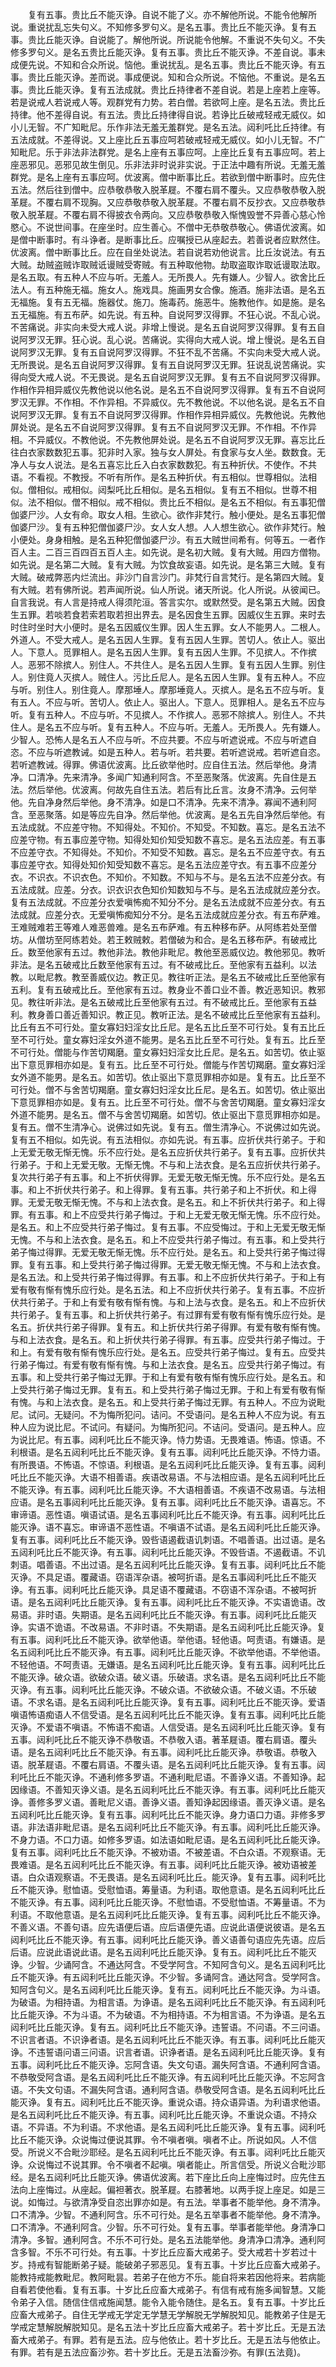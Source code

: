 <!-- { "loadSidebar": true } -->
　　复有五事。贵比丘不能灭诤。自说不能了义。亦不解他所说。不能令他解所说。重说扰乱忘失句义。不知修多罗句义。是名五事。贵比丘不能灭诤。复有五事。贵比丘能灭诤。自说能了。解他所说。所说能令他解。不重说不失句义。不失修多罗句义。是名五贵比丘能灭诤。复有五事。贵比丘不能灭诤。不差自说。事未成便先说。不知和合众所说。恼他。重说扰乱。是名五事。贵比丘不能灭诤。有五事。贵比丘能灭诤。差而说。事成便说。知和合众所说。不恼他。不重说。是名五事。贵比丘能灭诤。复有五法成就。贵比丘持律者不差自说。若是上座若上座等。若是说戒人若说戒人等。观群党有力势。若白僧。若欲呵上座。是名五法。贵比丘持律。他不差得自说。有五法。贵比丘持律得自说。若诤比丘破戒轻戒无威仪。如小儿无智。不广知毗尼。乐作非法无羞无羞群党。是名五法。闼利吒比丘持律。有五法成就。不差得说。又上座比丘五事应呵若破戒轻戒无威仪。如小儿无智。不广知毗尼。乐于非法非法群党。是名上座有五事应呵。上座比丘复有五事应呵。若上座恶邪见。恶邪见故生倒见。乐非法非时说非实说。于正法中趣有所说。无羞无羞群党。是名上座有五事应呵。优波离。僧中断事比丘。若欲到僧中断事时。应先住五法。然后往到僧中。应恭敬恭敬入脱革屣。不覆右肩不覆头。又应恭敬恭敬入脱革屣。不覆右肩不现胸。又应恭敬恭敬入脱革屣。不覆右肩不反抄衣。又应恭敬恭敬入脱革屣。不覆右肩不得披衣令两向。又应恭敬恭敬入惭愧毁誉不异善心慈心怜愍心。不说世间事。在座坐时。应生善心。不僧中无恭敬恭敬心。佛语优波离。如是僧中断事时。有斗诤者。是断事比丘。应嘱授已从座起去。若善说者应默然住。优波离。僧中断事比丘。应在自坐处说法。若自说若劝他说言。比丘汝说法。有五大贼。劫贼盗贼诈取贼诋谩贼受寄贼。有五种取他物。劫取盗取诈取诋谩取法取。是名五取。有五种人不应与听。无羞人。无所畏人。先有嫌人。少智人。欲舍比丘法人。有五种施无福。施女人。施戏具。施画男女合像。施酒。施非法语。是名五无福施。复有五无福。施器仗。施刀。施毒药。施恶牛。施教他作。如是施。是名五无福施。有五布萨。如先说。有五种。自说阿罗汉得罪。不狂心说。不乱心说。不苦痛说。非实向未受大戒人说。非增上慢说。是名五自说阿罗汉得罪。复有五自说阿罗汉无罪。狂心说。乱心说。苦痛说。实得向大戒人说。增上慢说。是名五自说阿罗汉无罪。复有五自说阿罗汉得罪。不狂不乱不苦痛。不实向未受大戒人说。无所畏说。是名五自说阿罗汉得罪。复有五自说阿罗汉无罪。狂说乱说苦痛说。实得向受大戒人说。不无畏说。是名五自说阿罗汉无罪。复有五不自说阿罗汉得罪。作相作异相异威仪先教他说以他名说。是名五不自说阿罗汉得罪。复有五不自说阿罗汉无罪。不作相。不作异相。不异威仪。先不教他说。不以他名说。是名五不自说阿罗汉无罪。复有五不自说阿罗汉得罪。作相作异相异威仪。先教他说。先教他屏处说。是名五不自说阿罗汉得罪。复有五不自说阿罗汉无罪。不作相。不作异相。不异威仪。不教他说。不先教他屏处说。是名五不自说阿罗汉无罪。喜忘比丘往白衣家数数犯五事。犯非时入家。独与女人屏处。有食家与女人坐。数数食。无净人与女人说法。是名五喜忘比丘入白衣家数数犯。有五种折伏。不使作。不共语。不看视。不教授。不听有所作。是名五种折伏。有五相似。世尊相似。法相似。僧相似。戒相似。闼梨吒比丘相似。是名五相似。复有五不相似。世尊不相似。法不相似。僧不相似。戒不相似。贵比丘不相似。是名五不相似。有五事犯僧伽婆尸沙。人女有命。取女人相。生欲心。欲作非梵行。触小便处。是名五事犯僧伽婆尸沙。复有五种犯僧伽婆尸沙。女人女人想。人人想生欲心。欲作非梵行。触小便处。身身相触。是名五种犯僧伽婆尸沙。有五大贼世间希有。何等五。一者作百人主。二百三百四百五百人主。如先说。是名初大贼。复有大贼。用四方僧物。如先说。是名第二大贼。复有大贼。为饮食故妄语。如先说。是名第三大贼。复有大贼。破戒弊恶内烂流出。非沙门自言沙门。非梵行自言梵行。是名第四大贼。复有大贼。若有佛所说。若声闻所说。仙人所说。诸天所说。化人所说。从彼闻已。自言我说。有人言是持戒人得须陀洹。答言实尔。或默然受。是名第五大贼。因食生五罪。若啖若食若索若取若担出界去。是名因食生五罪。因威仪生五罪。来时去时住时坐时大小便时。是名五因威仪生罪。因人生五罪。女人不能男人。二根人。外道人。不受大戒人。是名五因人生罪。复有五因人生罪。苦切人。依止人。驱出人。下意人。觅罪相人。是名五因人生罪。复有五因人生罪。不见摈人。不作摈人。恶邪不除摈人。别住人。不共住人。是名五因人生罪。复有五因人生罪。别住人。别住竟人灭摈人。贼住人。污比丘尼人。是名五因人生罪。复有五种人。不应与听。别住人。别住竟人。摩那埵人。摩那埵竟人。灭摈人。是名五不应与听。复有五人。不应与听。苦切人。依止人。驱出人。下意人。觅罪相人。是名五不应与听。复有五种人。不应与听。不见摈人。不作摈人。恶邪不除摈人。别住人。不共住人。是名五不应与听。复有五种人。不应与听。无羞人。无所畏人。先有嫌人。少智人。恐怖人是名五人不应与听。不应共要。不应与听遮说戒。不应与听遮自恣。不应与听遮教诫。如是五种人。若与听。若共要。若听遮说戒。若听遮自恣。若听遮教诫。得罪。佛语优波离。比丘欲举他时。应自住五法。然后举他。身清净。口清净。先来清净。多闻广知通利阿含。不至恶聚落。优波离。先自住是五法。然后举他。优波离。何故先自住五法。若后有比丘言。汝身不清净。云何举他。先自净身然后举他。身不清净。如是口不清净。先来不清净。寡闻不通利阿含。至恶聚落。如是等应先自净。然后举他。优波离。是名五先自净然后举他。有五法成就。不应差守物。不知得处。不知价。不知受。不知数。喜忘。是名五法不应差守物。有五事应差守物。知得处知价知受知数不喜忘。是名五法应差。有五事不应差守衣。不知得处。不知价。不知受不知数。喜忘。是名五不应差守衣。有五事应差守衣。知得处知价知受知数不喜忘。是名五法应差守衣。有五事不应差分衣。不识衣。不识衣色。不知价。不知数。不知与不与。是名五法不应差分衣。有五法成就。应差。分衣。识衣识衣色知价知数知与不与。是名五法成就应差分衣。复有五法成就。不应差分衣爱嗔怖痴不知分不分。是名五法成就不应差分衣。有五法成就。应差分衣。无爱嗔怖痴知分不分。是名五法成就应差分衣。有五布萨难。王难贼难若王等难人难恶兽难。是名五布萨难。有五种移布萨。从阿练若处至僧坊。从僧坊至阿练若处。若王敕贼敕。若僧破为和合。是名五移布萨。有破戒比丘。数至他家有五过。教他非法。教他非毗尼。教他至恶威仪边。教他邪见。教听非法。是名五破戒比丘数至他家有五过。有不破戒比丘。至他家有五益利。以法教。以毗尼教。教至善威仪边。教正见。教往听正法。是名五不破戒比丘至他家有五利。复有五破戒比丘。至他家有五过。教身业不善口业不善。教近恶知识。教邪见。教往听非法。是名五破戒比丘至他家有五过。有不破戒比丘。至他家有五益利。教身善口善近善知识。教正见。教听正法。是名不破戒比丘至他家有五益利。比丘有五不可行处。童女寡妇妇淫女比丘尼。是名五比丘至不可行处。复有五比丘至不可行处。童女寡妇淫女外道不能男。是名五比丘至不可行处。复有五。比丘至不可行处。僧能与作苦切羯磨。童女寡妇妇淫女比丘尼。是名五。如苦切。依止驱出下意觅罪相亦如是。复有五。比丘至不可行处。僧能与作苦切羯磨。童女寡妇淫女外道不能男。是名五。如苦切。依止驱出下意觅罪相亦如是。复有五。比丘至不可行处。僧不与舍苦切羯磨。童女寡妇妇淫女比丘尼。是名五。如苦切。依止驱出下意觅罪相亦如是。复有五。比丘至不可行处。僧不与舍苦切羯磨。童女寡妇淫女外道不能男。是名五。僧不与舍苦切羯磨。如苦切。依止驱出下意觅罪相亦如是。复有五。僧不生清净心。说佛过如先说。复有五。僧生清净心。不说佛过如先说。复有五不相似。如先说。有五法相似。亦如先说。有五事。应折伏共行弟子。于和上无爱无敬无惭无愧。乐不应行处。是名五应折伏共行弟子。复有五事。应折伏共行弟子。于和上无爱无敬。无惭无愧。不与和上法衣食。是名五应折伏共行弟子。复次共行弟子有五事。和上不折伏得罪。无爱无敬无惭无愧。乐不应行处。是名五事。和上不折伏共行弟子。和上得罪。复有五事。共行弟子和上不折伏。和上得罪。无爱无敬无惭无愧。不与和上法衣食。是名五。和上不折伏共行弟子。和上得罪。有五事。和上不应受共行弟子悔过。于和上无爱无敬无惭无愧。乐不应行处。是名五。和上不应受共行弟子悔过。复有五事。不应受悔过。于和上无爱无敬无惭无愧。不与和上法衣食。是名五。和上不应受共行弟子悔过。有五事。和上受共行弟子悔过得罪。无爱无敬无惭无愧。乐不应行处。是名五。和上受共行弟子悔过得罪。复有五事。和上受共行弟子悔过得罪。无爱无敬无惭无愧。不与和上法衣食。是名五法。和上受共行弟子悔过得罪。有五事。和上不应折伏共行弟子。于和上有爱有敬有惭有愧乐应行处。是名五法。和上不应折伏共行弟子。复有五事。不应折伏共行弟子。于和上有爱有敬有惭有愧。与和上法与衣食。是名五。和上不应折伏共行弟子。复有五事。和上折伏共行弟子。有过罪有爱有敬有惭有愧乐应行处。是名五。折伏共行弟子得罪。复有五。和上折伏共行弟子得罪。有爱有敬有惭有愧。与和上法衣食。是名五。和上折伏共行弟子得罪。有五事。应受共行弟子悔过。于和上。有爱有敬有惭有愧乐应行处。是名五。应受共行弟子悔过。复有五。应受共行弟子悔过。有爱有敬有惭有愧。与和上法衣食。是名五。应受共行弟子悔过。有五事。和上受共行弟子悔过无罪。于和上有爱有敬有惭有愧乐应行处。是名五。和上受共行弟子悔过无罪。复有五。和上受共行弟子悔过无罪。于和上有爱有敬有惭有愧。与和上法衣食。是名五。和上受共行弟子悔过无罪。有五种人。不应为说毗尼。试问。无疑问。不为悔所犯问。诘问。不受语问。是名五种人不应为说。有五种人应为说比尼。不试问。有疑问。为悔所犯问。不诘问。受语问。是五种人。应为说比尼。有五事。闼利吒比丘不能灭诤。恃力势语。无畏难语。怖语。惊语。不利根语。是名五闼利吒比丘不能灭诤。复有五事。闼利吒比丘能灭诤。不恃力语。有所畏语。不怖语。不惊语。利根语。是名五闼利吒比丘能灭诤。复有五事。闼利吒比丘不能灭诤。大语不相善语。疾语改易语。不与法相应语。是名五闼利吒比丘不能灭诤。有五事。闼利吒比丘能灭诤。不大语相善语。不疾语不改易语。与法相应语。是名五事闼利吒比丘能灭诤。复有五事。闼利吒比丘不能灭诤。语喜忘。不审谛语。恶性语。嗔语试语。是名五事闼利吒比丘不能灭诤。有五事。闼利吒比丘能灭诤。语不喜忘。审谛语不恶性语。不嗔语不试语。是名五闼利吒比丘能灭诤。复有五事。闼利吒比丘不能灭诤。毁呰语遏截语讥刺语。不唱善语。出过语。是名五闼利吒比丘不能灭诤。有五事。闼利吒比丘能灭诤。不毁呰语。不遏截语。不讥刺语。唱善语。不出过语。是名五闼利吒比丘能灭诤。复有五事。闼利吒比丘不能灭诤。不具足语。覆藏语。窃语浑杂语。被呵折语。是名五事闼利吒比丘不能灭诤。有五事。闼利吒比丘能灭诤。具足语不覆藏语。不窃语不浑杂语。不被呵折语。是名五闼利吒比丘能灭诤。复有五事。闼利吒比丘不能灭诤。不实语诡语。改易语。非时语。失期语。是名五闼利吒比丘不能灭诤。有五事。闼利吒比丘能灭诤。实语不诡语。不改易语。不非时语。不失期语。是名五闼利吒比丘能灭诤。复有五事。闼利吒比丘不能灭诤。欲举他语。举他语。轻他语。呵责语。有嫌语。是名五闼利吒比丘不能灭诤。有五事。闼利吒比丘能灭诤。不欲举他语。不举他语。不轻他语。不呵责语。无嫌语。是名五闼利吒比丘能灭诤。复有五事。闼利吒比丘不能灭诤。破众语。欲破众语。破义语。乐破语。求名语。是名五闼利吒比丘不能灭诤。有五事。闼利吒比丘能灭诤。不破众语。不欲破众语。不破义语。不乐破语。不求名语。是名五闼利吒比丘能灭诤。复有五事。闼利吒比丘不能灭诤。爱语嗔语怖语痴语人不信受语。是名五闼利吒比丘不能灭诤。复有五事。闼利吒比丘能灭诤。不爱语不嗔语。不怖语不痴语。人信受语。是名五闼利吒比丘能灭诤。复有五事。闼利吒比丘不能灭诤不恭敬语。不恭敬入语。著革屣语。覆右肩语。覆头语。是名五闼利吒比丘不能灭诤。有五事。闼利吒比丘能灭诤。恭敬语。恭敬入语。脱革屣语。不覆右肩语。不覆头语。是名五闼利吒比丘能灭诤。复有五事。闼利吒比丘不能灭诤。不通利修多罗语。不通利毗尼语。不善诤义语。不善知诤。起因缘语。不善知灭诤义语。是名五闼利吒比丘不能灭诤。有五事。闼利吒比丘能灭诤。善修多罗义语。善毗尼义语。善诤义语。善知诤起因缘语。善灭诤义语。是名五闼利吒比丘能灭诤。复有五事。闼利吒比丘不能灭诤。身力语口力语。非修多罗语。非法语非毗尼语。是名五闼利吒比丘不能灭诤。有五事。闼利吒比丘能灭诤。不身力语。不口力语。如修多罗语。如法语如毗尼语。是名五闼利吒比丘能灭诤。复有五事。闼利吒比丘不能灭诤。不被劝语。不被差语。不白众语。不观察语。无畏难语。是名五闼利吒比丘不能灭诤。有五事。闼利吒比丘能灭诤。被劝语被差语。白众语观察语。不无畏语。是名五闼利吒比丘。能灭诤。复有五事。闼利吒比丘不能灭诤。慰恤语。受慰恤语。筹量语。为利语。取他意语。是名五闼利吒比丘不能灭诤。有五事。闼利吒比丘能灭诤。不慰恤语。不受慰恤语。不筹量语。不为利语。不取他意语。是名五闼利吒比丘能灭诤。复有五事。闼利吒比丘不能灭诤。不善义语。不善句语。应先语便后语。应后语便先语。应说此语便说彼语。是名五闼利吒比丘不能灭诤。有五事。闼利吒比丘能灭诤。善义语善句语应先先语。应后后语。应说此语说此语。是名五闼利吒比丘能灭诤。复有五。闼利吒比丘不能灭诤。少智。少诵阿含。不通达阿含。不受学阿含。不知阿含句义。是名五闼利吒比丘不能灭诤。有五闼利吒比丘能灭诤。不少智。多诵阿含。通达阿含。受学阿含。知阿含句义。是名五闼利吒比丘能灭诤。复有五。闼利吒比丘不能灭诤。为斗语。为破语。为相持语。为相言语。为诤语。是名五闼利吒比丘不能灭诤。有五闼利吒比丘能灭诤。不为斗语。不为破语。不为相持语。不为相言语。不为诤语。是名五闼利吒比丘能灭诤。复有五。闼利吒比丘不能灭诤。违誓语。不问语。不三问语。不识言者语。不识诤者语。是名五闼利吒比丘不能灭诤。有五事。闼利吒比丘能灭诤。不违誓语问语三问语。识言者语。识诤者语。是名五闼利吒比丘能灭诤。复有五事。闼利吒比丘不能灭诤。忘阿含语。失文句语。漏失阿含语。不通利阿含语。不恭敬受阿含语。是名五闼利吒比丘不能灭诤。有五闼利吒比丘能灭诤。不忘阿含语。不失文句语。不漏失阿含语。通利阿含语。恭敬受阿含语。是名五闼利吒比丘能灭诤。复有五。闼利吒比丘不能灭诤。重说众语。持众语异语。为利语求他语。是名五闼利吒比丘不能灭诤。有五事。闼利吒比丘能灭诤。不重说众语。不持众语。不异语。不为利语。不求他语。是名五闼利吒比丘能灭诤。复有五事。闼利吒比丘不能灭诤。众说悔过便说其罪。令不嗔者嗔。嗔者不止。所说如风。人不信受。所说义不合毗沙耶经。是名五闼利吒比丘不能灭诤。有五事。闼利吒比丘能灭诤。众说悔过不说其罪。令不嗔者不起嗔。嗔者能止。所言信受。所说义合毗沙耶经。是名五闼利吒比丘能灭诤。佛语优波离。若下座比丘向上座悔过时。应先住五法向上座悔过。从座起。偏袒著衣。脱革屣。右膝著地。以两手捉上座足。如是三说。如悔过。与欲清净受自恣出罪亦如是。有五法。举事者不能举他。身不清净。口不清净。少智。不通利阿含。乐不可行处。是名五举事者不能举他。身不清净。口不清净。不通利阿含。少智。乐不可行处。复有五事。举事者能举他。身清净口清净。多智。通利阿含。不乐不可行处。是名五法能举他。身清净口清净。通利阿含多智。不乐不可行处。有五事。十岁比丘应畜大戒弟子。受大戒若十岁若过十岁。持戒有智能断弟子疑。能破弟子邪恶见。复有五事。十岁比丘应畜大戒弟子。能教持戒能教毗尼。教阿毗昙。若弟子在他方不乐。能自将来若因他将来。若病能自看若使他看。复有五事。十岁比丘应畜大戒弟子。有信有戒有施多闻智慧。又能令弟子入信。随信住信戒施闻慧。能令入能令随住。是名五。复有五事。十岁比丘应畜大戒弟子。自住无学戒无学定无学慧无学解脱无学解脱知见。能教弟子住是无学戒定慧解脱解脱知见。是名五法十岁比丘应畜大戒弟子。若十岁比丘。无是五法畜大戒弟子。有罪。若有是五法。应与他依止。若十岁比丘。无是五法与他依止。有罪。若有是五法应畜沙弥。若十岁比丘。无是五法畜沙弥。有罪(五法竟)。
